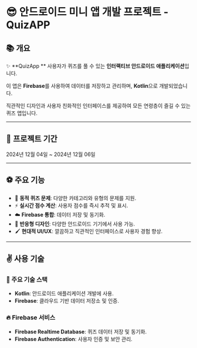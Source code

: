 # 😎 안드로이드 미니 앱 개발 프로젝트 - QuizAPP

## 📚 개요
✨ **QuizApp ** 사용자가 퀴즈를 풀 수 있는 **인터랙티브 안드로이드 애플리케이션**입니다. 

이 앱은 **Firebase**를 사용하여 데이터를 저장하고 관리하며, **Kotlin**으로 개발되었습니다. 

직관적인 디자인과 사용자 친화적인 인터페이스를 제공하여 모든 연령층이 즐길 수 있는 퀴즈 앱입니다.

---

## 📅 프로젝트 기간
2024년 12월 04일 ~ 2024년 12월 06일

---

## ⚽ 주요 기능
- 🎯 **동적 퀴즈 문제**: 다양한 카테고리와 유형의 문제를 지원.
- ⚡ **실시간 점수 계산**: 사용자 점수를 즉시 추적 및 표시.
- ☁️ **Firebase 통합**: 데이터 저장 및 동기화.
- 📱 **반응형 디자인**: 다양한 안드로이드 기기에서 사용 가능.
- 🖌️ **현대적 UI/UX**: 깔끔하고 직관적인 인터페이스로 사용자 경험 향상.

---

## ✌️ 사용 기술

### 🚀 주요 기술 스택
- **Kotlin**: 안드로이드 애플리케이션 개발에 사용.
- **Firebase**: 클라우드 기반 데이터 저장소 및 인증.

### 🔥 Firebase 서비스
- **Firebase Realtime Database**: 퀴즈 데이터 저장 및 동기화.
- **Firebase Authentication**: 사용자 인증 및 보안 관리.

